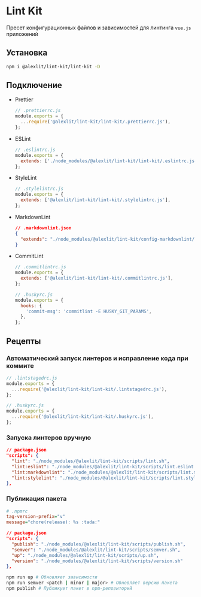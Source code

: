 # Lint Kit

Пресет конфигурационных файлов и зависимостей для линтинга `vue.js` приложений

## Установка

```sh
npm i @alexlit/lint-kit/lint-kit -D
```

## Подключение

- Prettier

  ```js
  // .prettierrc.js
  module.exports = {
    ...require('@alexlit/lint-kit/lint-kit/.prettierrc.js'),
  };
  ```

- ESLint

  ```js
  // .eslintrc.js
  module.exports = {
    extends: ['./node_modules/@alexlit/lint-kit/lint-kit/.eslintrc.js'],
  };
  ```

- StyleLint

  ```js
  // .stylelintrc.js
  module.exports = {
    extends: ['@alexlit/lint-kit/lint-kit/.stylelintrc.js'],
  };
  ```

- MarkdownLint

  ```json
  // .markdownlint.json
  {
    "extends": "./node_modules/@alexlit/lint-kit/config-markdownlint/.markdownlint.json"
  }
  ```

- CommitLint

  ```js
  // .commitlintrc.js
  module.exports = {
    extends: ['@alexlit/lint-kit/lint-kit/.commitlintrc.js'],
  };
  ```

  ```js
  // .huskyrc.js
  module.exports = {
    hooks: {
      'commit-msg': 'commitlint -E HUSKY_GIT_PARAMS',
    },
  };
  ```

## Рецепты

### Aвтоматический запуск линтеров и исправление кода при коммите

```js
// .lintstagedrc.js
module.exports = {
  ...require('@alexlit/lint-kit/lint-kit/.lintstagedrc.js'),
};
```

```js
// .huskyrc.js
module.exports = {
  ...require('@alexlit/lint-kit/lint-kit/.huskyrc.js'),
};
```

### Запуска линтеров вручную

```json
// package.json
"scripts": {
  "lint": "./node_modules/@alexlit/lint-kit/scripts/lint.sh",
  "lint:eslint": "./node_modules/@alexlit/lint-kit/scripts/lint.eslint.sh",
  "lint:markdownlint": "./node_modules/@alexlit/lint-kit/scripts/lint.markdownlint.sh",
  "lint:stylelint": "./node_modules/@alexlit/lint-kit/scripts/lint.stylelint.sh",
},
```

### Публикация пакета

```ini
# .npmrc
tag-version-prefix="v"
message="chore(release): %s :tada:"
```

```json
// package.json
"scripts": {
  "publish": "./node_modules/@alexlit/lint-kit/scripts/publish.sh",
  "semver": "./node_modules/@alexlit/lint-kit/scripts/semver.sh",
  "up": "./node_modules/@alexlit/lint-kit/scripts/up.sh",
  "version": "./node_modules/@alexlit/lint-kit/scripts/version.sh"
},
```

```bash
npm run up # Обновляет зависимости
npm run semver <patch | minor | major> # Обновляет версию пакета
npm publish # Публикует пакет в npm-репозиторий
```
